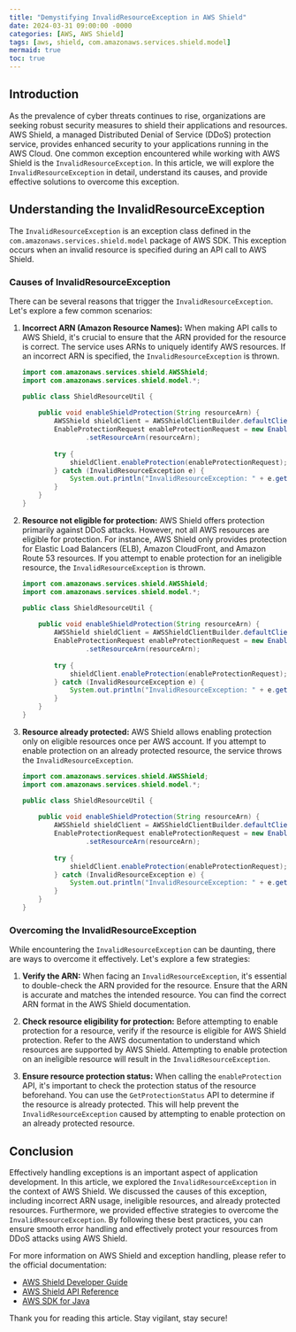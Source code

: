```yaml
---
title: "Demystifying InvalidResourceException in AWS Shield"
date: 2024-03-31 09:00:00 -0000
categories: [AWS, AWS Shield]
tags: [aws, shield, com.amazonaws.services.shield.model]
mermaid: true
toc: true
---
```



## Introduction

As the prevalence of cyber threats continues to rise, organizations are seeking robust security measures to shield their applications and resources. AWS Shield, a managed Distributed Denial of Service (DDoS) protection service, provides enhanced security to your applications running in the AWS Cloud. One common exception encountered while working with AWS Shield is the `InvalidResourceException`. In this article, we will explore the `InvalidResourceException` in detail, understand its causes, and provide effective solutions to overcome this exception.

## Understanding the InvalidResourceException

The `InvalidResourceException` is an exception class defined in the `com.amazonaws.services.shield.model` package of AWS SDK. This exception occurs when an invalid resource is specified during an API call to AWS Shield.

### Causes of InvalidResourceException

There can be several reasons that trigger the `InvalidResourceException`. Let's explore a few common scenarios:

1. **Incorrect ARN (Amazon Resource Names):** When making API calls to AWS Shield, it's crucial to ensure that the ARN provided for the resource is correct. The service uses ARNs to uniquely identify AWS resources. If an incorrect ARN is specified, the `InvalidResourceException` is thrown.

    ```java
    import com.amazonaws.services.shield.AWSShield;
    import com.amazonaws.services.shield.model.*;
    
    public class ShieldResourceUtil {
        
        public void enableShieldProtection(String resourceArn) {
            AWSShield shieldClient = AWSShieldClientBuilder.defaultClient();
            EnableProtectionRequest enableProtectionRequest = new EnableProtectionRequest()
                    .setResourceArn(resourceArn);
                    
            try {
                shieldClient.enableProtection(enableProtectionRequest);
            } catch (InvalidResourceException e) {
                System.out.println("InvalidResourceException: " + e.getMessage());
            }
        }
    }
    ```

2. **Resource not eligible for protection:** AWS Shield offers protection primarily against DDoS attacks. However, not all AWS resources are eligible for protection. For instance, AWS Shield only provides protection for Elastic Load Balancers (ELB), Amazon CloudFront, and Amazon Route 53 resources. If you attempt to enable protection for an ineligible resource, the `InvalidResourceException` is thrown.

    ```java
    import com.amazonaws.services.shield.AWSShield;
    import com.amazonaws.services.shield.model.*;
    
    public class ShieldResourceUtil {
        
        public void enableShieldProtection(String resourceArn) {
            AWSShield shieldClient = AWSShieldClientBuilder.defaultClient();
            EnableProtectionRequest enableProtectionRequest = new EnableProtectionRequest()
                    .setResourceArn(resourceArn);
                    
            try {
                shieldClient.enableProtection(enableProtectionRequest);
            } catch (InvalidResourceException e) {
                System.out.println("InvalidResourceException: " + e.getMessage());
            }
        }
    }
    ```

3. **Resource already protected:** AWS Shield allows enabling protection only on eligible resources once per AWS account. If you attempt to enable protection on an already protected resource, the service throws the `InvalidResourceException`.

    ```java
    import com.amazonaws.services.shield.AWSShield;
    import com.amazonaws.services.shield.model.*;
    
    public class ShieldResourceUtil {
        
        public void enableShieldProtection(String resourceArn) {
            AWSShield shieldClient = AWSShieldClientBuilder.defaultClient();
            EnableProtectionRequest enableProtectionRequest = new EnableProtectionRequest()
                    .setResourceArn(resourceArn);
                    
            try {
                shieldClient.enableProtection(enableProtectionRequest);
            } catch (InvalidResourceException e) {
                System.out.println("InvalidResourceException: " + e.getMessage());
            }
        }
    }
    ```

### Overcoming the InvalidResourceException

While encountering the `InvalidResourceException` can be daunting, there are ways to overcome it effectively. Let's explore a few strategies:

1. **Verify the ARN:** When facing an `InvalidResourceException`, it's essential to double-check the ARN provided for the resource. Ensure that the ARN is accurate and matches the intended resource. You can find the correct ARN format in the AWS Shield documentation.

2. **Check resource eligibility for protection:** Before attempting to enable protection for a resource, verify if the resource is eligible for AWS Shield protection. Refer to the AWS documentation to understand which resources are supported by AWS Shield. Attempting to enable protection on an ineligible resource will result in the `InvalidResourceException`.

3. **Ensure resource protection status:** When calling the `enableProtection` API, it's important to check the protection status of the resource beforehand. You can use the `GetProtectionStatus` API to determine if the resource is already protected. This will help prevent the `InvalidResourceException` caused by attempting to enable protection on an already protected resource.

## Conclusion

Effectively handling exceptions is an important aspect of application development. In this article, we explored the `InvalidResourceException` in the context of AWS Shield. We discussed the causes of this exception, including incorrect ARN usage, ineligible resources, and already protected resources. Furthermore, we provided effective strategies to overcome the `InvalidResourceException`. By following these best practices, you can ensure smooth error handling and effectively protect your resources from DDoS attacks using AWS Shield.

For more information on AWS Shield and exception handling, please refer to the official documentation:

- [AWS Shield Developer Guide](https://docs.aws.amazon.com/waf/latest/developerguide/web-acl-create-manage.html)
- [AWS Shield API Reference](https://docs.aws.amazon.com/javase/8/docs/api/java/lang/InvalidParameterException.html)
- [AWS SDK for Java](https://aws.amazon.com/sdk-for-java/)

Thank you for reading this article. Stay vigilant, stay secure!

